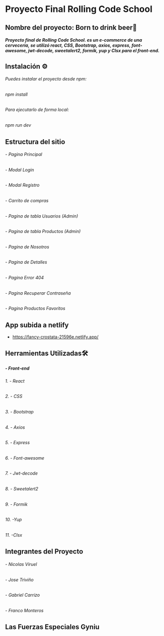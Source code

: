 # Proyecto Final Rolling Code School

## Nombre del proyecto: Born to drink beer🍻

#####  Proyecto final de Rolling Code School. es un e-commerce de una cerveceria, se utilizó react, CSS, Bootstrap, axios, express, font-awesome, jwt-decode, sweetalert2, formik, yup y Clsx para el front-end.

## Instalación ⚙️ 

###### Puedes instalar el proyecto desde npm:

###### npm install

###### Para ejecutarlo de forma local:

###### npm run dev

## Estructura del sitio

###### - Pagina Principal
###### - Modal Login
###### - Modal Registro
###### - Carrito de compras
###### - Pagina de tabla Usuarios (Admin)
###### - Pagina de tabla Productos (Admin)
###### - Pagina de Nosotros
###### - Pagina de Detalles
###### - Pagina Error 404
###### - Pagina Recuperar Contraseña
###### - Pagina Productos Favoritos 

## App subida a netlify

- https://fancy-crostata-21596e.netlify.app/


## Herramientas Utilizadas🛠️

##### - Front-end
###### 1. - React
###### 2. - CSS
###### 3. - Bootstrap
###### 4. - Axios
###### 5. - Express
###### 6. - Font-awesome
###### 7. - Jwt-decode
###### 8. - Sweetalert2
###### 9. - Formik
###### 10. -Yup
###### 11. -Clsx

## Integrantes del Proyecto

###### - Nicolas Viruel
###### - Jose Triviño
###### - Gabriel Carrizo
###### - Franco Monteros

## Las Fuerzas Especiales Gyniu
